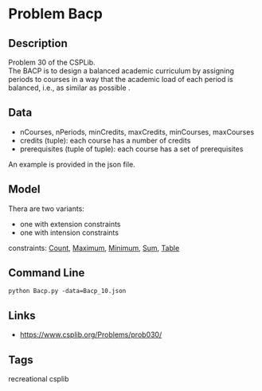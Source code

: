 # Problem Bacp
## Description
Problem 30 of the CSPLib. <br />
The BACP is to design a balanced academic curriculum by assigning periods to courses in a way that the academic load of each period is balanced, i.e., as similar as possible .

## Data
 - nCourses, nPeriods, minCredits, maxCredits, minCourses, maxCourses
 - credits (tuple): each course has a number of credits
 - prerequisites (tuple of tuple): each course has a set of prerequisites

An example is provided in the json file.

## Model
Thera are two variants:
 - one with extension constraints
 - one with intension constraints

  constraints: [Count](http://pycsp.org/documentation/constraints/Count), [Maximum](http://pycsp.org/documentation/constraints/Maximum), [Minimum](http://pycsp.org/documentation/constraints/Minimum), [Sum](http://pycsp.org/documentation/constraints/Sum), [Table](http://pycsp.org/documentation/constraints/Table)

## Command Line
```
python Bacp.py -data=Bacp_10.json
```

## Links
 - https://www.csplib.org/Problems/prob030/

## Tags
 recreational csplib
